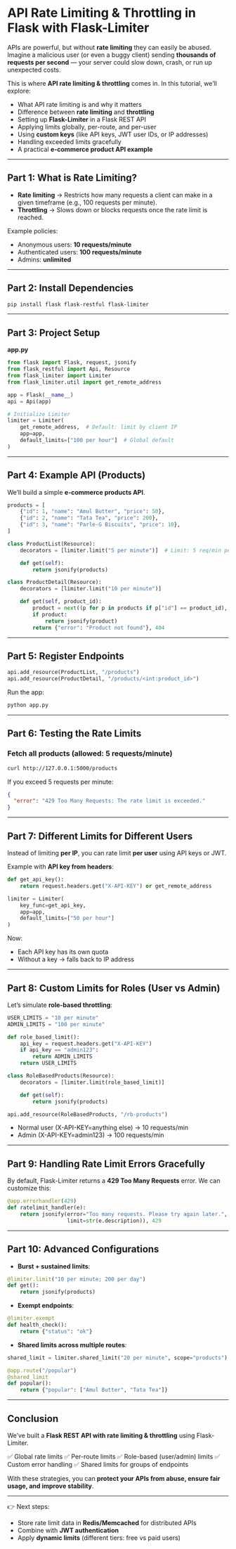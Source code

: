 # API Rate Limiting & Throttling in Flask with Flask-Limiter

APIs are powerful, but without **rate limiting** they can easily be abused. Imagine a malicious user (or even a buggy client) sending **thousands of requests per second** — your server could slow down, crash, or run up unexpected costs.

This is where **API rate limiting & throttling** comes in. In this tutorial, we’ll explore:

- What API rate limiting is and why it matters
- Difference between **rate limiting** and **throttling**
- Setting up **Flask-Limiter** in a Flask REST API
- Applying limits globally, per-route, and per-user
- Using **custom keys** (like API keys, JWT user IDs, or IP addresses)
- Handling exceeded limits gracefully
- A practical **e-commerce product API example**

---

## Part 1: What is Rate Limiting?

- **Rate limiting** → Restricts how many requests a client can make in a given timeframe (e.g., 100 requests per minute).
- **Throttling** → Slows down or blocks requests once the rate limit is reached.

Example policies:

- Anonymous users: **10 requests/minute**
- Authenticated users: **100 requests/minute**
- Admins: **unlimited**

---

## Part 2: Install Dependencies

```bash
pip install flask flask-restful flask-limiter
```

---

## Part 3: Project Setup

**app.py**

```python
from flask import Flask, request, jsonify
from flask_restful import Api, Resource
from flask_limiter import Limiter
from flask_limiter.util import get_remote_address

app = Flask(__name__)
api = Api(app)

# Initialize Limiter
limiter = Limiter(
    get_remote_address,  # Default: limit by client IP
    app=app,
    default_limits=["100 per hour"]  # Global default
)
```

---

## Part 4: Example API (Products)

We’ll build a simple **e-commerce products API**.

```python
products = [
    {"id": 1, "name": "Amul Butter", "price": 50},
    {"id": 2, "name": "Tata Tea", "price": 200},
    {"id": 3, "name": "Parle-G Biscuits", "price": 10},
]

class ProductList(Resource):
    decorators = [limiter.limit("5 per minute")]  # Limit: 5 req/min per IP

    def get(self):
        return jsonify(products)

class ProductDetail(Resource):
    decorators = [limiter.limit("10 per minute")]

    def get(self, product_id):
        product = next((p for p in products if p["id"] == product_id), None)
        if product:
            return jsonify(product)
        return {"error": "Product not found"}, 404
```

---

## Part 5: Register Endpoints

```python
api.add_resource(ProductList, "/products")
api.add_resource(ProductDetail, "/products/<int:product_id>")
```

Run the app:

```bash
python app.py
```

---

## Part 6: Testing the Rate Limits

### Fetch all products (allowed: 5 requests/minute)

```bash
curl http://127.0.0.1:5000/products
```

If you exceed 5 requests per minute:

```json
{
  "error": "429 Too Many Requests: The rate limit is exceeded."
}
```

---

## Part 7: Different Limits for Different Users

Instead of limiting **per IP**, you can rate limit **per user** using API keys or JWT.

Example with **API key from headers**:

```python
def get_api_key():
    return request.headers.get("X-API-KEY") or get_remote_address

limiter = Limiter(
    key_func=get_api_key,
    app=app,
    default_limits=["50 per hour"]
)
```

Now:

- Each API key has its own quota
- Without a key → falls back to IP address

---

## Part 8: Custom Limits for Roles (User vs Admin)

Let’s simulate **role-based throttling**:

```python
USER_LIMITS = "10 per minute"
ADMIN_LIMITS = "100 per minute"

def role_based_limit():
    api_key = request.headers.get("X-API-KEY")
    if api_key == "admin123":
        return ADMIN_LIMITS
    return USER_LIMITS

class RoleBasedProducts(Resource):
    decorators = [limiter.limit(role_based_limit)]

    def get(self):
        return jsonify(products)

api.add_resource(RoleBasedProducts, "/rb-products")
```

- Normal user (X-API-KEY=anything else) → 10 requests/min
- Admin (X-API-KEY=admin123) → 100 requests/min

---

## Part 9: Handling Rate Limit Errors Gracefully

By default, Flask-Limiter returns a **429 Too Many Requests** error.
We can customize this:

```python
@app.errorhandler(429)
def ratelimit_handler(e):
    return jsonify(error="Too many requests. Please try again later.",
                   limit=str(e.description)), 429
```

---

## Part 10: Advanced Configurations

- **Burst + sustained limits**:

```python
@limiter.limit("10 per minute; 200 per day")
def get():
    return jsonify(products)
```

- **Exempt endpoints**:

```python
@limiter.exempt
def health_check():
    return {"status": "ok"}
```

- **Shared limits across multiple routes**:

```python
shared_limit = limiter.shared_limit("20 per minute", scope="products")

@app.route("/popular")
@shared_limit
def popular():
    return {"popular": ["Amul Butter", "Tata Tea"]}
```

---

## Conclusion

We’ve built a **Flask REST API with rate limiting & throttling** using Flask-Limiter.

✅ Global rate limits
✅ Per-route limits
✅ Role-based (user/admin) limits
✅ Custom error handling
✅ Shared limits for groups of endpoints

With these strategies, you can **protect your APIs from abuse, ensure fair usage, and improve stability**.

---

👉 Next steps:

- Store rate limit data in **Redis/Memcached** for distributed APIs
- Combine with **JWT authentication**
- Apply **dynamic limits** (different tiers: free vs paid users)
